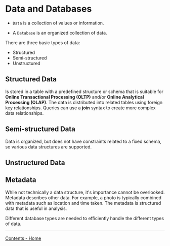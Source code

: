 # Data and Databases

 - `Data` is a collection of values or information.
 
 - A `Database` is an organized collection of data.
 
 There are three basic types of data:
 
 - Structured
 - Semi-structured
 - Unstructured
 
## Structured Data

Is stored in a table with a predefined structure or schema that is suitable for **Online Transactional Processing (OLTP)**
and/or **Online Analytical Processing (OLAP)**. The data is distributed into related tables using
foreign key relationships. Queries can use a **join** syntax to create more complex data relationships.

## Semi-structured Data

Data is organized, but does not have constraints related to a fixed schema, so various data 
structures are supported.


## Unstructured Data

## Metadata
 
While not technically a data structure, it's importance cannot be overlooked. Metadata 
describes other data. For example, a photo is typically combined with metadata such as
location and time taken. The metadata is structured data that is useful in analysis.  
 
 Different database types are needed to efficiently handle the different types of data.
___

[Contents - Home](../../README.md)